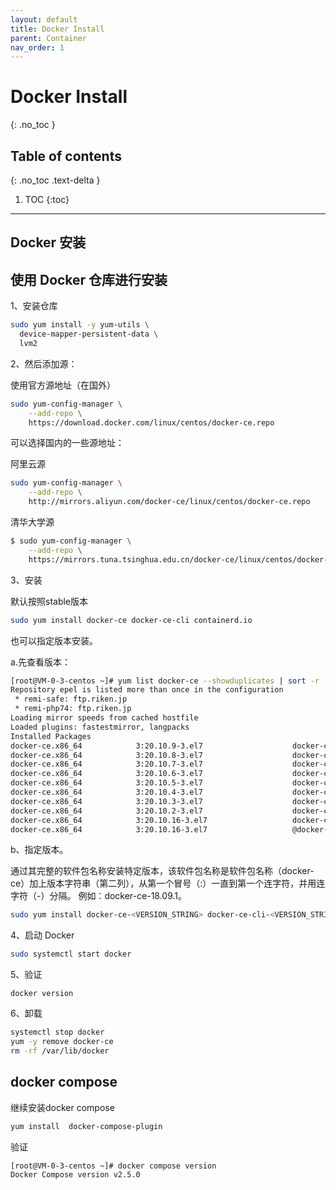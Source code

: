 ```yaml
---
layout: default
title: Docker Install
parent: Container
nav_order: 1
---
```


# Docker Install
{: .no_toc }

## Table of contents
{: .no_toc .text-delta }

1. TOC
{:toc}

---


Docker 安装
---------------------------


## 使用 Docker 仓库进行安装

1、安装仓库

```bash
sudo yum install -y yum-utils \
  device-mapper-persistent-data \
  lvm2
```

2、然后添加源：

使用官方源地址（在国外）
```bash
sudo yum-config-manager \
    --add-repo \
    https://download.docker.com/linux/centos/docker-ce.repo
```

可以选择国内的一些源地址：

阿里云源

```bash
sudo yum-config-manager \
    --add-repo \
    http://mirrors.aliyun.com/docker-ce/linux/centos/docker-ce.repo
```

清华大学源

```bash
$ sudo yum-config-manager \
    --add-repo \
    https://mirrors.tuna.tsinghua.edu.cn/docker-ce/linux/centos/docker-ce.repo
```

3、安装

默认按照stable版本

```bash
sudo yum install docker-ce docker-ce-cli containerd.io
```
也可以指定版本安装。

a.先查看版本：

```bash
[root@VM-0-3-centos ~]# yum list docker-ce --showduplicates | sort -r
Repository epel is listed more than once in the configuration
 * remi-safe: ftp.riken.jp
 * remi-php74: ftp.riken.jp
Loading mirror speeds from cached hostfile
Loaded plugins: fastestmirror, langpacks
Installed Packages
docker-ce.x86_64            3:20.10.9-3.el7                    docker-ce-stable 
docker-ce.x86_64            3:20.10.8-3.el7                    docker-ce-stable 
docker-ce.x86_64            3:20.10.7-3.el7                    docker-ce-stable 
docker-ce.x86_64            3:20.10.6-3.el7                    docker-ce-stable 
docker-ce.x86_64            3:20.10.5-3.el7                    docker-ce-stable 
docker-ce.x86_64            3:20.10.4-3.el7                    docker-ce-stable 
docker-ce.x86_64            3:20.10.3-3.el7                    docker-ce-stable 
docker-ce.x86_64            3:20.10.2-3.el7                    docker-ce-stable 
docker-ce.x86_64            3:20.10.16-3.el7                   docker-ce-stable 
docker-ce.x86_64            3:20.10.16-3.el7                   @docker-ce-stable
```

b、指定版本。

通过其完整的软件包名称安装特定版本，该软件包名称是软件包名称（docker-ce）加上版本字符串（第二列），从第一个冒号（:）一直到第一个连字符，并用连字符（-）分隔。
例如：docker-ce-18.09.1。

```bash
sudo yum install docker-ce-<VERSION_STRING> docker-ce-cli-<VERSION_STRING> containerd.io
```

4、启动 Docker

```bash
sudo systemctl start docker
```

5、验证
```
docker version
```

6、卸载

```bash
systemctl stop docker
yum -y remove docker-ce
rm -rf /var/lib/docker
```

## docker compose 

继续安装docker compose

```bash
yum install  docker-compose-plugin
```

验证
```
[root@VM-0-3-centos ~]# docker compose version
Docker Compose version v2.5.0
```
